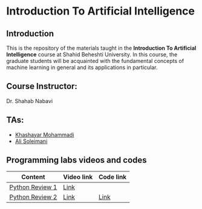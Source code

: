 # Introduction To Artificial Intelligence

## Introduction

This is the repository of the materials taught in the **Introduction To Artificial Intelligence** course at Shahid Beheshti University. In this course, the graduate students will be acquainted with the fundamental concepts of machine learning in general and its applications in particular.

## Course Instructor:

Dr. Shahab Nabavi

## TAs:

- [Khashayar Mohammadi](https://github.com/KhashayarM7)
- [Ali Soleimani](https://github.com/AliSoleimani2001)


## Programming labs videos and codes

| Content                                                                                              | Video link        | Code link        |
| ---------------------------------------------------------------------------------------------------- | ----------------- | -----------------|
| [Python Review 1](https://github.com/SBU-CE/EE085-Introduction-To-AI/tree/main/Fall2023/1_Python_Review)| [Link]() |  |
| [Python Review 2](https://github.com/SBU-CE/EE085-Introduction-To-AI/tree/main/Fall2023/2_Python_Review)| [Link](https://drive.google.com/file/d/1A015yzE2PhlLNfge6-6Cmf1K19_9fyP6/view?usp=drive_link) | [Link](https://github.com/AliSoleimani2001/Introduction_To_AI_Class/blob/main/session1.py) |
